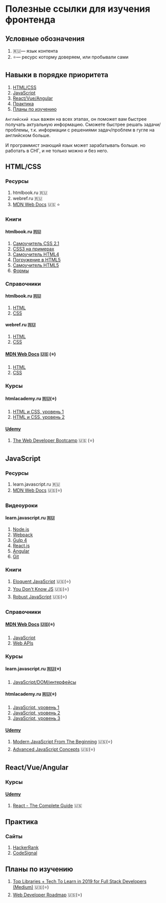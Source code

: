 # Полезные ссылки для изучения фронтенда

## Условные обозначения

1. 🇷🇺— язык контента
1. ⭐️— ресурс которму доверяем, или пробывали сами

## Навыки в порядке приоритета

1. [HTML/CSS](#HTML/CSS)
2. [JavaScript](#JavaScript)
3. [React/Vue/Angular](#React/Vue/Angular)
4. [Практика](#Практика)
5. [Планы по изучению](#Планы-по-изучению)

`Английский язык` важен на всех этапах, он поможет вам быстрее получать актуальную информацию. Сможете быстрее решать задачи/проблемы, т.к. информации с решениями задач/проблем в гугле на английском больше.

И программист знающий язык может зарабатывать больше. но работать в СНГ, и не только можно и без него.



## HTML/CSS


### Ресурсы

1. htmlbook.ru 🇷🇺
2. webref.ru 🇷🇺
3. [MDN Web Docs](https://developer.mozilla.org/) 🇺🇸 ⭐️


### Книги

#### htmlbook.ru 🇷🇺

1. [Самоучитель CSS 2.1](http://htmlbook.ru/samcss)
1. [CSS3 на примерах](http://htmlbook.ru/css3-na-primerakh)
1. [Самоучитель HTML4](http://htmlbook.ru/samhtml)
1. [Погружение в HTML5](http://htmlbook.ru/diveintohtml5)
1. [Самоучитель HTML5](http://htmlbook.ru/samhtml5)
1. [Формы](http://htmlbook.ru/samhtml5/formy)


### Справочники

#### htmlbook.ru 🇷🇺

1. [HTML](http://htmlbook.ru/html)
2. [CSS](http://htmlbook.ru/css)

#### webref.ru 🇷🇺

1. [HTML](https://webref.ru/html)
1. [CSS](https://webref.ru/css)

#### [MDN Web Docs](developer.mozilla.org) 🇺🇸 (️⭐️)

1. [HTML](https://developer.mozilla.org/en-US/docs/Web/HTML)
2. [CSS](https://developer.mozilla.org/en-US/docs/Web/CSS)


### Курсы

#### htmlacademy.ru 🇷🇺(⭐️)

1. [HTML и CSS, уровень 1](https://htmlacademy.ru/intensive/htmlcss)
2. [HTML и CSS, уровень 2](https://htmlacademy.ru/intensive/adaptive)

#### [Udemy](https://udemy.com)

1. [The Web Developer Bootcamp](https://www.udemy.com/the-web-developer-bootcamp/) 🇺🇸 (️⭐️)


## JavaScript


### Ресурсы

1. learn.javascript.ru 🇷🇺
2. [MDN Web Docs](https://developer.mozilla.org/) 🇺🇸(⭐️)


### Видеоуроки

#### learn.javascript.ru 🇷🇺

1. [Node.js](http://learn.javascript.ru/screencast/nodejs)
2. [Webpack](http://learn.javascript.ru/screencast/webpack)
3. [Gulp 4](http://learn.javascript.ru/screencast/gulp)
4. [React.js](http://learn.javascript.ru/screencast/react)
5. [Angular](http://learn.javascript.ru/screencast/angular)
6. [Git](http://learn.javascript.ru/screencast/git)


### Книги

1. [Eloquent JavaScript](https://eloquentjavascript.net/) 🇺🇸(⭐️)
2. [You Don't Know JS](https://github.com/getify/You-Dont-Know-JS) 🇺🇸(⭐️)
3. [Robust JavaScript](https://eloquentjavascript.net/) 🇺🇸(⭐️)

### Справочники

#### [MDN Web Docs](https://developer.mozilla.org/) 🇺🇸(⭐️)

1. [JavaScript](https://developer.mozilla.org/en-US/docs/Web/JavaScript)
2. [Web APIs](https://developer.mozilla.org/en-US/docs/Web/Reference/API)


### Курсы

#### learn.javascript.ru 🇷🇺(⭐️)

1. [JavaScript/DOM/интерфейсы](http://learn.javascript.ru/courses/js)

#### htmlacademy.ru 🇷🇺(⭐️)

1. [JavaScript, уровень 1](https://htmlacademy.ru/intensive/javascript)
2. [JavaScript,
   уровень 2](https://htmlacademy.ru/intensive/ecmascript)
3. [JavaScript,
   уровень 3](https://htmlacademy.ru/intensive/react)

#### [Udemy](https://udemy.com)

1. [Modern JavaScript From The Beginning](https://www.udemy.com/modern-javascript-from-the-beginning/) 🇺🇸(⭐️)
2. [Advanced JavaScript Concepts](https://www.udemy.com/advanced-javascript-concepts/) 🇺🇸(⭐️)



## React/Vue/Angular


### Курсы

#### [Udemy](https://udemy.com)

1. [React - The Complete Guide](https://www.udemy.com/react-the-complete-guide-incl-redux/) 🇺🇸



## Практика


### Сайты

1. [HackerRank](https://hackerrank.com)
2. [CodeSignal](https://codesignal.com/)



## Планы по изучению

1. [Top Libraries + Tech To Learn in 2019 for Full Stack Developers (Medium)](https://medium.com/zerotomastery/top-libraries-tech-to-learn-in-2019-for-full-stack-developers-f8c0331b8a00) 🇺🇸(⭐️)
2. [Web Developer Roadmap](https://github.com/kamranahmedse/developer-roadmap/blob/master/readme.md) 🇺🇸(⭐️)